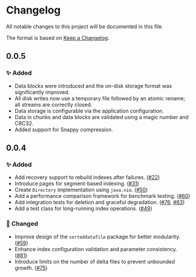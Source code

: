 # Changelog

All notable changes to this project will be documented in this file.

The format is based on [Keep a Changelog](https://keepachangelog.com/en/1.1.0/).

## 0.0.5

### ✨ Added

- Data blocks were introduced and the on-disk storage format was significantly improved.
- All disk writes now use a temporary file followed by an atomic rename; all streams are correctly closed.
- Data storage is configurable via the application configuration.
- Data in chunks and data blocks are validated using a magic number and CRC32.
- Added support for Snappy compression.

## 0.0.4

### ✨ Added

- Add recovery support to rebuild indexes after failures. ([#22](https://github.com/jajir/HestiaStore/issues/22))
- Introduce pages for segment-based indexing. ([#31](https://github.com/jajir/HestiaStore/issues/31))
- Create `Directory` implementation using `java.nio`. ([#50](https://github.com/jajir/HestiaStore/issues/50))
- Add a performance comparison framework for benchmark testing. ([#60](https://github.com/jajir/HestiaStore/issues/60))
- Add integration tests for deletion and graceful degradation. ([#76](https://github.com/jajir/HestiaStore/issues/76), [#63](https://github.com/jajir/HestiaStore/issues/63))
- Add a test class for long-running index operations. ([#49](https://github.com/jajir/HestiaStore/issues/49))

### 🔧 Changed

- Improve design of the `sorteddatafile` package for better modularity. ([#59](https://github.com/jajir/HestiaStore/issues/59))
- Enhance index configuration validation and parameter consistency. ([#81](https://github.com/jajir/HestiaStore/commit))
- Introduce limits on the number of delta files to prevent unbounded growth. ([#75](https://github.com/jajir/HestiaStore/issues/75))
